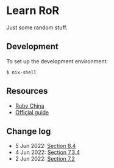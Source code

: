 # Learn RoR

Just some random stuff.

## Development

To set up the development environment:

```ShellSession
$ nix-shell
```

## Resources

- [Ruby China](https://ruby-china.github.io/rails-guides/getting_started.html)
- [Official guide](https://guides.rubyonrails.org/getting_started.html)

## Change log

- 5 Jun 2022: [Section 8.4](https://guides.rubyonrails.org/getting_started.html#generating-a-controller)
- 4 Jun 2022: [Section 7.3.4](https://guides.rubyonrails.org/getting_started.html#creating-a-new-article-finishing-up)
- 2 Jun 2022: [Section 7.2](https://guides.rubyonrails.org/getting_started.html#resourceful-routing)